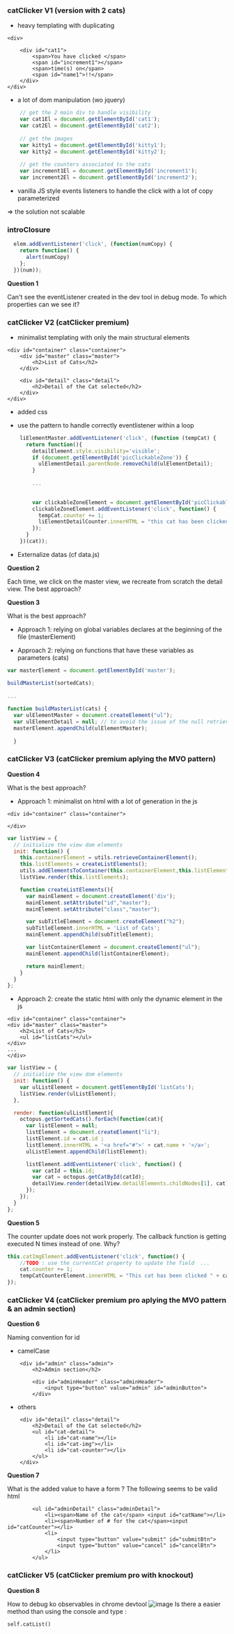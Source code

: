 

### catClicker V1 (version with 2 cats)


* heavy templating with duplicating 

``` 
<div>

    <div id="cat1">
        <span>You have clicked </span>
        <span id="increment1"></span>
        <span>time(s) on</span>
        <span id="name1">!!</span>
    </div>
</div>

```

* a lot of dom manipulation (wo jquery)


```javascript
    // get the 2 main div to handle visibility
    var cat1El = document.getElementById('cat1');
    var cat2El = document.getElementById('cat2');
    
    // get the images
    var kitty1 = document.getElementById('kitty1');
    var kitty2 = document.getElementById('kitty2');
    
    // get the counters associated to the cats
    var increment1El = document.getElementById('increment1');
    var increment2El = document.getElementById('increment2');
```

* vanilla JS style events listeners to handle the click with a lot of copy parameterized


=> the solution not scalable


### introClosure
```javascript
  elem.addEventListener('click', (function(numCopy) {
    return function() {
      alert(numCopy)
    };
  })(num));
```


**Question 1**

Can't see the eventListener created in the dev tool in debug mode. To which properties can we see it?



### catClicker V2 (catClicker premium)

* minimalist templating with only the main structural elements

``` 
<div id="container" class="container">
    <div id="master" class="master">
        <h2>List of Cats</h2>
    </div>

    <div id="detail" class="detail">
        <h2>Detail of the Cat selected</h2>
    </div>
</div>

```
* added css

* use the pattern to handle correctly eventlistener within a loop
```javascript
    liElementMaster.addEventListener('click', (function (tempCat) {
      return function(){
        detailElement.style.visibility='visible';
        if (document.getElementById('picClickableZone')) {
          ulElementDetail.parentNode.removeChild(ulElementDetail);
        }
        
        ...
  

        var clickableZoneElement = document.getElementById('picClickableZone');
        clickableZoneElement.addEventListener('click', function() {
          tempCat.counter += 1;
          liElementDetailCounter.innerHTML = "this cat has been clicked " + tempCat.counter + " times";
        });
      }
    })(cat));
```

* Externalize datas (cf data.js)

**Question 2**

Each time, we click on the master view, we recreate from scratch the detail view. The best approach?

**Question 3**

What is the best approach?

* Approach 1: relying on global variables declares at the beginning of the file (masterElement)


* Approach 2: relying on functions that have these variables as parameters (cats)

```javascript
var masterElement = document.getElementById('master');

buildMasterList(sortedCats);
  
...
  
function buildMasterList(cats) {
  var ulElementMaster = document.createElement("ul");
  var ulElementDetail = null; // to avoid the issue of the null retrieved when selecting on a different link from the initial one
  masterElement.appendChild(ulElementMaster);
  
  }
```



### catClicker V3 (catClicker premium aplying the MVO pattern)

**Question 4**

What is the best approach?

* Approach 1: minimalist on html with a lot of generation in the js
```
<div id="container" class="container">

</div>
```

```javascript
var listView = {
  // initialize the view dom elements
  init: function() {
    this.containerElement = utils.retrieveContainerElement();
    this.listElements = createListElements();
    utils.addElementsToContainer(this.containerElement,this.listElements);
    listView.render(this.listElements);

    function createListElements(){
      var mainElement = document.createElement('div');
      mainElement.setAttribute("id","master");
      mainElement.setAttribute("class","master");

      var subTitleElement = document.createElement("h2");
      subTitleElement.innerHTML = 'List of Cats';
      mainElement.appendChild(subTitleElement);

      var listContainerElement = document.createElement("ul");
      mainElement.appendChild(listContainerElement);

      return mainElement;
    }
  }
};
```

* Approach 2: create the static  html with only the dynamic element in the js
```
<div id="container" class="container">
<div id="master" class="master">
    <h2>List of Cats</h2>
    <ul id="listCats"></ul>
</div>
...
</div>
```

```javascript
var listView = {
  // initialize the view dom elements
  init: function() {
    var ulListElement = document.getElementById('listCats');
    listView.render(ulListElement);
  },

  render: function(ulListElement){
    octopus.getSortedCats().forEach(function(cat){
      var listElement = null;
      listElement = document.createElement("li");
      listElement.id = cat.id ;
      listElement.innerHTML = '<a href="#">' + cat.name + '</a>';
      ulListElement.appendChild(listElement);

      listElement.addEventListener('click', function() {
        var catId = this.id;
        var cat = octopus.getCatById(catId);
        detailView.render(detailView.detailElements.childNodes[1], cat);
      });
    });
  }
};
```

**Question 5**

The counter update does not work properly.
The callback function is getting executed N times instead of one. Why?

```javascript
this.catImgElement.addEventListener('click', function() {
    //TODO : use the currentCat property to update the field  ...
    cat.counter += 1;
    tempCatCounterElement.innerHTML = "This cat has been clicked " + cat.counter + " times";
});
```

### catClicker V4 (catClicker premium pro aplying the MVO pattern & an admin section)
**Question 6**


Naming convention for id

* camelCase
```
    <div id="admin" class="admin">
        <h2>Admin section</h2>

        <div id="adminHeader" class="adminHeader">
            <input type="button" value="admin" id="adminButton">
        </div>
```
* others

```
    <div id="detail" class="detail">
        <h2>Detail of the Cat selected</h2>
        <ul id="cat-detail">
            <li id="cat-name"></li>
            <li id="cat-img"></li>
            <li id="cat-counter"></li>
        </ul>
    </div>
```

**Question 7**

What is the added value to have a form ?
The following seems to be valid html

```
        <ul id="adminDetail" class="adminDetail">
            <li><span>Name of the cat</span> <input id="catName"></li>
            <li><span>Number of # for the cat</span><input id="catCounter"></li>
            <li>
                <input type="button" value="submit" id="submitBtn">
                <input type="button" value="cancel" id="cancelBtn">
            </li>
        </ul>
```


### catClicker V5 (catClicker premium pro with knockout)
**Question 8**

How to debug ko observables in chrome devtool
![image](koDebugDevTool.jpg)
Is there a easier method than using the console and type :
```
self.catList()
```